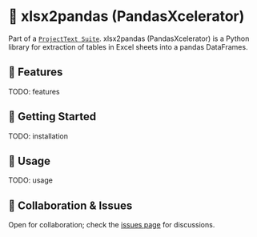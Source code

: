 # 🚀 **xlsx2pandas (PandasXcelerator)**

Part of a [`ProjectText Suite`](https://github.com/Flagro/ProjectTextSuite). xlsx2pandas (PandasXcelerator) is a Python library for extraction of tables in Excel sheets into a pandas DataFrames.

## 🌟 **Features**
TODO: features

## 🚀 **Getting Started**
TODO: installation

## 📘 **Usage**
TODO: usage

## 🤝 **Collaboration & Issues**
Open for collaboration; check the [issues page](https://github.com/Flagro/xlsx2pandas/issues) for discussions.
